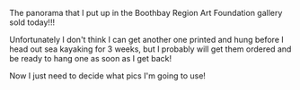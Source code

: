 <html><body><p>The panorama that I put up in the Boothbay Region Art Foundation gallery sold today!!!



Unfortunately I don't think I can get another one printed and hung before I head out sea kayaking for 3 weeks, but I probably will get them ordered and be ready to hang one as soon as I get back!



Now I just need to decide what pics I'm going to use!</p></body></html>